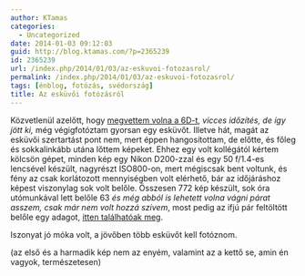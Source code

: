```yaml
---
author: KTamas
categories:
  - Uncategorized
date: 2014-01-03 09:12:03
guid: http://blog.ktamas.com/?p=2365239
id: 2365239
url: /index.php/2014/01/03/az-eskuvoi-fotozasrol/
permalink: /index.php/2014/01/03/az-eskuvoi-fotozasrol/
tags: [énblog, fotózás, svédország]
title: Az esküvői fotózásról
---
```


Közvetlenül azelőtt, hogy [megvettem volna a 6D-t](http://blog.ktamas.com/index.php/2013/12/30/a-fotozasrol-megint-sokadszorra-egyaltalan-nem-utoljara-sot-6d/ "A fotózásról, megint, sokadszorra, egyáltalán nem utoljára, sőt (6D)"), _vicces időzítés, de így jött ki,_ még végigfotóztam gyorsan egy esküvőt. Illetve hát, magát az esküvői szertartást pont nem, mert éppen hangosítottam, de előtte, és főleg és sokkalinkább utána lőttem képeket. Ehhez egy volt kollégától kértem kölcsön gépet, minden kép egy Nikon D200-zzal és egy 50 f/1.4-es lencsével készült, nagyrészt ISO800-on, mert mégiscsak bent voltunk, és fény az csak korlátozott mennyiségben volt elérhető, bár az időjáráshoz képest viszonylag sok volt belőle. Összesen 772 kép készült, sok óra utómunkával lett belőle 63 _és még abból is lehetett volna vágni párat asszem, csak már nem volt hozzá szivem_, most pedig az ifjú pár feltöltött belőle egy adagot, [itten találhatóak meg](https://www.facebook.com/saran.run.5/media_set?set=a.531728020268336.1073741837.100002934270671&type=1).

Iszonyat jó móka volt, a jövőben több esküvőt kell fotóznom.

(az első és a harmadik kép nem az enyém, valamint az a kettő se, amin én vagyok, természetesen)

